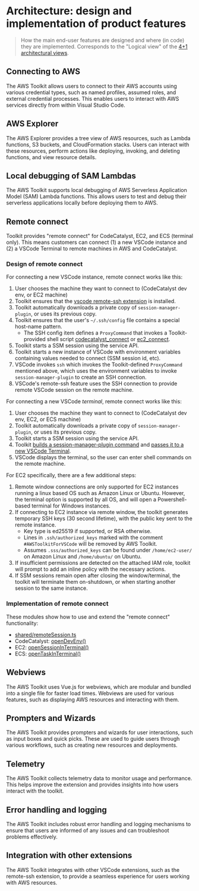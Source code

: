 # Architecture: design and implementation of product features

> How the main end-user features are designed and where (in code) they are implemented.
> Corresponds to the "Logical view" of the [4+1 architectural views](https://en.wikipedia.org/wiki/4%2B1_architectural_view_model).

## Connecting to AWS

The AWS Toolkit allows users to connect to their AWS accounts using various credential types, such as named profiles, assumed roles, and external credential processes. This enables users to interact with AWS services directly from within Visual Studio Code.

## AWS Explorer

The AWS Explorer provides a tree view of AWS resources, such as Lambda functions, S3 buckets, and CloudFormation stacks. Users can interact with these resources, perform actions like deploying, invoking, and deleting functions, and view resource details.

## Local debugging of SAM Lambdas

The AWS Toolkit supports local debugging of AWS Serverless Application Model (SAM) Lambda functions. This allows users to test and debug their serverless applications locally before deploying them to AWS.

## Remote connect

Toolkit provides "remote connect" for CodeCatalyst, EC2, and ECS (terminal only). This means
customers can connect (1) a new VSCode instance and (2) a VSCode Terminal to remote machines in AWS
and CodeCatalyst.

### Design of remote connect

For connecting a new VSCode instance, remote connect works like this:

1. User chooses the machine they want to connect to (CodeCatalyst dev env, or EC2 machine)
1. Toolkit ensures that the [vscode remote-ssh extension](https://code.visualstudio.com/docs/remote/ssh) is installed.
1. Toolkit automatically downloads a private copy of `session-manager-plugin`, or uses its previous copy.
1. Toolkit ensures that the user's `~/.ssh/config` file contains a special host-name pattern.
    - The SSH config item defines a `ProxyCommand` that invokes a Toolkit-provided shell script [codecatalyst_connect](/packages/core/resources/codecatalyst_connect) or [ec2_connect](/packages/core/resources/ec2_connect).
1. Toolkit starts a SSM session using the service API.
1. Toolkit starts a new instance of VSCode with environment variables containing values needed to connect (SSM session id, etc).
1. VSCode invokes `ssh` which invokes the Toolkit-defined `ProxyCommand` mentioned above, which uses the environment variables to invoke `session-manager-plugin` to create an SSH connection.
1. VSCode's remote-ssh feature uses the SSH connection to provide remote VSCode session on the remote machine.

For connecting a new VSCode _terminal_, remote connect works like this:

1. User chooses the machine they want to connect to (CodeCatalyst dev env, EC2, or ECS machine)
1. Toolkit automatically downloads a private copy of `session-manager-plugin`, or uses its previous copy.
1. Toolkit starts a SSM session using the service API.
1. Toolkit [builds a session-manager-plugin command](https://github.com/aws/aws-toolkit-vscode/blob/c77fc076fd0ed837d077bc0318716b711a2854c8/packages/core/src/ecs/util.ts#L92-L104) and [passes it to a new VSCode Terminal](https://github.com/aws/aws-toolkit-vscode/blob/c77fc076fd0ed837d077bc0318716b711a2854c8/packages/core/src/ecs/commands.ts#L141-L147).
1. VSCode displays the terminal, so the user can enter shell commands on the remote machine.

For EC2 specifically, there are a few additional steps:

1. Remote window connections are only supported for EC2 instances running a linux based OS such as Amazon Linux or Ubuntu. However, the terminal option is supported by all OS, and will open a Powershell-based terminal for Windows instances.
1. If connecting to EC2 instance via remote window, the toolkit generates temporary SSH keys (30 second lifetime), with the public key sent to the remote instance.
    - Key type is ed25519 if supported, or RSA otherwise.
    - Lines in `.ssh/authorized_keys` marked with the comment `#AWSToolkitForVSCode` will be removed by AWS Toolkit.
    - Assumes `.sss/authorized_keys` can be found under `/home/ec2-user/` on Amazon Linux and `/home/ubuntu/` on Ubuntu.
1. If insufficient permissions are detected on the attached IAM role, toolkit will prompt to add an inline policy with the necessary actions.
1. If SSM sessions remain open after closing the window/terminal, the toolkit will terminate them on-shutdown, or when starting another session to the same instance.

### Implementation of remote connect

These modules show how to use and extend the "remote connect" functionality:

-   [shared/remoteSession.ts](/packages/core/src/shared/remoteSession.ts)
-   CodeCatalyst: [openDevEnv()](https://github.com/aws/aws-toolkit-vscode/blob/c77fc076fd0ed837d077bc0318716b711a2854c8/packages/core/src/codecatalyst/model.ts#L252)
-   EC2: [openSessionInTerminal()](https://github.com/aws/aws-toolkit-vscode/blob/c77fc076fd0ed837d077bc0318716b711a2854c8/packages/core/src/ec2/model.ts#L147)
-   ECS: [openTaskInTerminal()](https://github.com/aws/aws-toolkit-vscode/blob/c77fc076fd0ed837d077bc0318716b711a2854c8/packages/core/src/ecs/commands.ts#L133)

## Webviews

The AWS Toolkit uses Vue.js for webviews, which are modular and bundled into a single file for faster load times. Webviews are used for various features, such as displaying AWS resources and interacting with them.

## Prompters and Wizards

The AWS Toolkit provides prompters and wizards for user interactions, such as input boxes and quick picks. These are used to guide users through various workflows, such as creating new resources and deployments.

## Telemetry

The AWS Toolkit collects telemetry data to monitor usage and performance. This helps improve the extension and provides insights into how users interact with the toolkit.

## Error handling and logging

The AWS Toolkit includes robust error handling and logging mechanisms to ensure that users are informed of any issues and can troubleshoot problems effectively.

## Integration with other extensions

The AWS Toolkit integrates with other VSCode extensions, such as the remote-ssh extension, to provide a seamless experience for users working with AWS resources.
